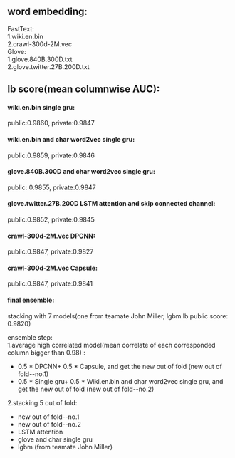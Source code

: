 
## word embedding:
FastText:  
1.wiki.en.bin  
2.crawl-300d-2M.vec  
Glove:    
1.glove.840B.300D.txt  
2.glove.twitter.27B.200D.txt


## lb score(mean columnwise AUC):
#### wiki.en.bin single gru:                               
public:0.9860,   private:0.9847  
#### wiki.en.bin and char word2vec single gru:             
public:0.9859,   private:0.9846  
#### glove.840B.300D and char word2vec single gru:         
public: 0.9855,   private:0.9847  
#### glove.twitter.27B.200D LSTM attention and skip connected channel:                
public:0.9852,   private:0.9845  
#### crawl-300d-2M.vec DPCNN:                              
public:0.9847,   private:0.9827  
#### crawl-300d-2M.vec Capsule:                            
public:0.9847,   private:0.9841  

#### final ensemble:
stacking with 7 models(one from teamate John Miller, lgbm lb public score: 0.9820)

ensemble step:  
1.average high correlated model(mean correlate of each corresponded column bigger than 0.98) :
* 0.5 * DPCNN+ 0.5 * Capsule, and get the new out of fold (new out of fold--no.1)   
* 0.5 * Single gru+ 0.5 * Wiki.en.bin and char word2vec single gru, and get the new out of fold (new out of fold--no.2)  

2.stacking 5 out of fold:  
* new out of fold--no.1  
* new out of fold--no.2     
* LSTM attention    
* glove and char single gru    
* lgbm (from teamate John Miller)    

